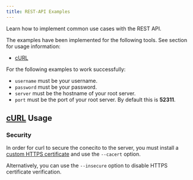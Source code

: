 ```yaml
---
title: REST-API Examples
---
```


Learn how to implement common use cases with the REST API.

The examples have been implemented for the following tools. See section for usage information:
- [cURL](#cURL)

For the following examples to work successfully:
* `username` must be your username.
* `password` must be your password.
* `server` must be the hostname of your root server.
* `port` must be the port of your root server. By default this is **52311**.

## [cURL](http://curl.haxx.se) Usage
### Security
In order for curl to secure the conecito to the server, you must install a [custom HTTPS certificate](http://www-01.ibm.com/support/docview.wss?uid=swg21505848) and use the `--cacert` option.

Alternatively, you can use the `--insecure` option to disable HTTPS certificate verification.
